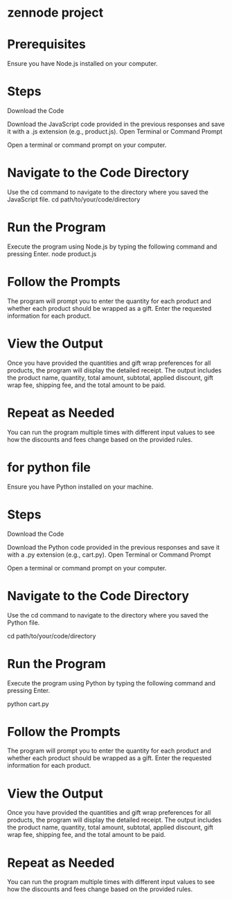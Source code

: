 # zennode project
# Prerequisites
Ensure you have Node.js installed on your computer.
# Steps
Download the Code

Download the JavaScript code provided in the previous responses and save it with a .js extension (e.g., product.js).
Open Terminal or Command Prompt

Open a terminal or command prompt on your computer.
# Navigate to the Code Directory

Use the cd command to navigate to the directory where you saved the JavaScript file.
cd path/to/your/code/directory

# Run the Program

Execute the program using Node.js by typing the following command and pressing Enter.
node product.js
# Follow the Prompts

The program will prompt you to enter the quantity for each product and whether each product should be wrapped as a gift.
Enter the requested information for each product.
# View the Output

Once you have provided the quantities and gift wrap preferences for all products, the program will display the detailed receipt.
The output includes the product name, quantity, total amount, subtotal, applied discount, gift wrap fee, shipping fee, and the total amount to be paid.
# Repeat as Needed

You can run the program multiple times with different input values to see how the discounts and fees change based on the provided rules.

# for python file
Ensure you have Python installed on your machine.
# Steps
Download the Code

Download the Python code provided in the previous responses and save it with a .py extension (e.g., cart.py).
Open Terminal or Command Prompt

Open a terminal or command prompt on your computer.
# Navigate to the Code Directory

Use the cd command to navigate to the directory where you saved the Python file.
 
cd path/to/your/code/directory
# Run the Program

Execute the program using Python by typing the following command and pressing Enter.
 
python cart.py
# Follow the Prompts

The program will prompt you to enter the quantity for each product and whether each product should be wrapped as a gift.
Enter the requested information for each product.
# View the Output

Once you have provided the quantities and gift wrap preferences for all products, the program will display the detailed receipt.
The output includes the product name, quantity, total amount, subtotal, applied discount, gift wrap fee, shipping fee, and the total amount to be paid.
# Repeat as Needed

You can run the program multiple times with different input values to see how the discounts and fees change based on the provided rules.
